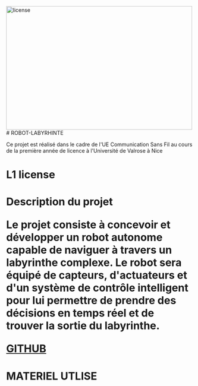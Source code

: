 

<img src="logo1.jpg" alt="license" width="500" height="333">
# ROBOT-LABYRHINTE

<p> Ce projet est réalisé dans le cadre de l'UE Communication Sans Fil au cours de la première année de licence à l'Université de Valrose à Nice </p>

<h1> L1 license
  
<h1> Description du projet
<p> Le projet consiste à concevoir et développer un robot autonome capable de naviguer à travers un labyrinthe complexe. Le robot sera équipé de capteurs, d'actuateurs et d'un système de contrôle intelligent pour lui permettre de prendre des décisions en temps réel et de trouver la sortie du labyrinthe.</p>
<p><a href=""> GITHUB</a></p>
<h1> MATERIEL UTLISE
